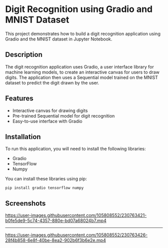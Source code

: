 # Digit Recognition using Gradio and MNIST Dataset
This project demonstrates how to build a digit recognition application using Gradio and the MNIST dataset in Jupyter Notebook.

## Description
The digit recognition application uses Gradio, a user interface library for machine learning models, to create an interactive canvas for users to draw digits. The application then uses a Sequential model trained on the MNIST dataset to predict the digit drawn by the user.

## Features
* Interactive canvas for drawing digits
* Pre-trained Sequential model for digit recognition
* Easy-to-use interface with Gradio

## Installation
To run this application, you will need to install the following libraries:

* Gradio
* TensorFlow
* Numpy

You can install these libraries using pip:
```
pip install gradio tensorflow numpy
```

## Screenshots


https://user-images.githubusercontent.com/105808552/230763421-b0fe5de9-5c74-4357-880e-bd07a68024b7.mp4
<hr>


https://user-images.githubusercontent.com/105808552/230763426-28f4b858-6e8f-40be-8ea2-902b6f3b6e2e.mp4

